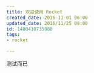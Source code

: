 ```yaml
---
title: 欢迎使用 Rocket
created_date: 2016-11-01 06:00
updated_date: 2016/11/25 08:00
id: 1480410735088
tags:
- rocket

---
```

测试而已